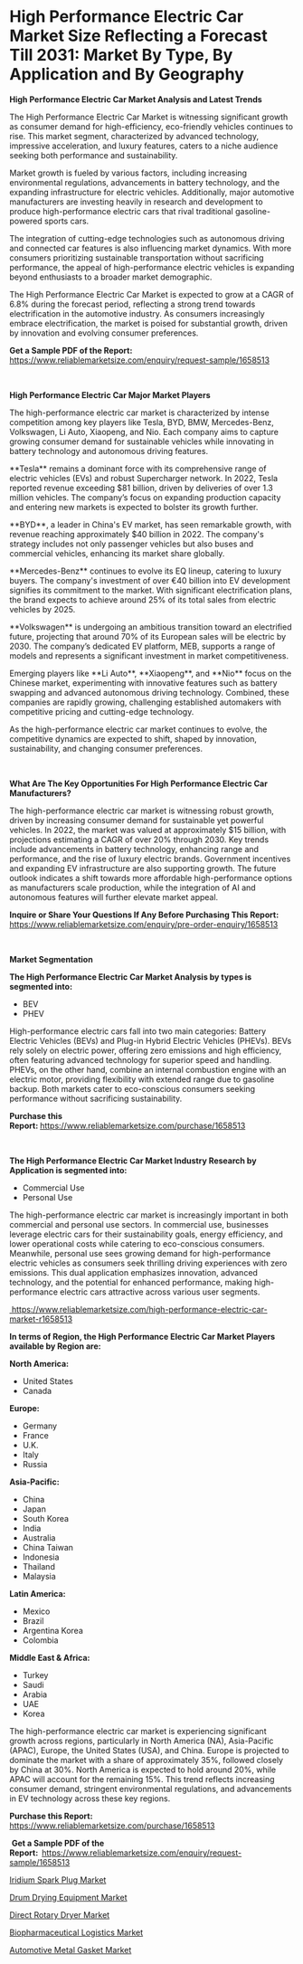 <p><h1>High Performance Electric Car Market Size Reflecting a Forecast Till 2031: Market By Type, By Application and By Geography</h1></p><p><strong>High Performance Electric Car Market Analysis and Latest Trends</strong></p>
<p><p>The High Performance Electric Car Market is witnessing significant growth as consumer demand for high-efficiency, eco-friendly vehicles continues to rise. This market segment, characterized by advanced technology, impressive acceleration, and luxury features, caters to a niche audience seeking both performance and sustainability. </p><p>Market growth is fueled by various factors, including increasing environmental regulations, advancements in battery technology, and the expanding infrastructure for electric vehicles. Additionally, major automotive manufacturers are investing heavily in research and development to produce high-performance electric cars that rival traditional gasoline-powered sports cars.</p><p>The integration of cutting-edge technologies such as autonomous driving and connected car features is also influencing market dynamics. With more consumers prioritizing sustainable transportation without sacrificing performance, the appeal of high-performance electric vehicles is expanding beyond enthusiasts to a broader market demographic. </p><p>The High Performance Electric Car Market is expected to grow at a CAGR of 6.8% during the forecast period, reflecting a strong trend towards electrification in the automotive industry. As consumers increasingly embrace electrification, the market is poised for substantial growth, driven by innovation and evolving consumer preferences.</p></p>
<p><strong>Get a Sample PDF of the Report:&nbsp;</strong> <a href="https://www.reliablemarketsize.com/enquiry/request-sample/1658513?utm_campaign=1103&utm_medium=2&utm_source=Github&utm_content=ia&utm_term=02112024&utm_id=high-performance-electric-car">https://www.reliablemarketsize.com/enquiry/request-sample/1658513</a></p>
<p>&nbsp;</p>
<p><strong>High Performance Electric Car Major Market Players</strong></p>
<p><p>The high-performance electric car market is characterized by intense competition among key players like Tesla, BYD, BMW, Mercedes-Benz, Volkswagen, Li Auto, Xiaopeng, and Nio. Each company aims to capture growing consumer demand for sustainable vehicles while innovating in battery technology and autonomous driving features.</p><p>**Tesla** remains a dominant force with its comprehensive range of electric vehicles (EVs) and robust Supercharger network. In 2022, Tesla reported revenue exceeding $81 billion, driven by deliveries of over 1.3 million vehicles. The company’s focus on expanding production capacity and entering new markets is expected to bolster its growth further.</p><p>**BYD**, a leader in China's EV market, has seen remarkable growth, with revenue reaching approximately $40 billion in 2022. The company's strategy includes not only passenger vehicles but also buses and commercial vehicles, enhancing its market share globally.</p><p>**Mercedes-Benz** continues to evolve its EQ lineup, catering to luxury buyers. The company's investment of over €40 billion into EV development signifies its commitment to the market. With significant electrification plans, the brand expects to achieve around 25% of its total sales from electric vehicles by 2025.</p><p>**Volkswagen** is undergoing an ambitious transition toward an electrified future, projecting that around 70% of its European sales will be electric by 2030. The company’s dedicated EV platform, MEB, supports a range of models and represents a significant investment in market competitiveness.</p><p>Emerging players like **Li Auto**, **Xiaopeng**, and **Nio** focus on the Chinese market, experimenting with innovative features such as battery swapping and advanced autonomous driving technology. Combined, these companies are rapidly growing, challenging established automakers with competitive pricing and cutting-edge technology.</p><p>As the high-performance electric car market continues to evolve, the competitive dynamics are expected to shift, shaped by innovation, sustainability, and changing consumer preferences.</p></p>
<p>&nbsp;</p>
<p><strong>What Are The Key Opportunities For High Performance Electric Car Manufacturers?</strong></p>
<p><p>The high-performance electric car market is witnessing robust growth, driven by increasing consumer demand for sustainable yet powerful vehicles. In 2022, the market was valued at approximately $15 billion, with projections estimating a CAGR of over 20% through 2030. Key trends include advancements in battery technology, enhancing range and performance, and the rise of luxury electric brands. Government incentives and expanding EV infrastructure are also supporting growth. The future outlook indicates a shift towards more affordable high-performance options as manufacturers scale production, while the integration of AI and autonomous features will further elevate market appeal.</p></p>
<p><strong>Inquire or Share Your Questions If Any Before Purchasing This Report:</strong> <a href="https://www.reliablemarketsize.com/enquiry/pre-order-enquiry/1658513?utm_campaign=1103&utm_medium=2&utm_source=Github&utm_content=ia&utm_term=02112024&utm_id=high-performance-electric-car">https://www.reliablemarketsize.com/enquiry/pre-order-enquiry/1658513</a></p>
<p>&nbsp;</p>
<p><strong>Market Segmentation</strong></p>
<p><strong>The High Performance Electric Car Market Analysis by types is segmented into:</strong></p>
<p><ul><li>BEV</li><li>PHEV</li></ul></p>
<p><p>High-performance electric cars fall into two main categories: Battery Electric Vehicles (BEVs) and Plug-in Hybrid Electric Vehicles (PHEVs). BEVs rely solely on electric power, offering zero emissions and high efficiency, often featuring advanced technology for superior speed and handling. PHEVs, on the other hand, combine an internal combustion engine with an electric motor, providing flexibility with extended range due to gasoline backup. Both markets cater to eco-conscious consumers seeking performance without sacrificing sustainability.</p></p>
<p><strong>Purchase this Report:&nbsp;</strong><a href="https://www.reliablemarketsize.com/purchase/1658513?utm_campaign=1103&utm_medium=2&utm_source=Github&utm_content=ia&utm_term=02112024&utm_id=high-performance-electric-car">https://www.reliablemarketsize.com/purchase/1658513</a></p>
<p>&nbsp;</p>
<p><strong>The High Performance Electric Car Market Industry Research by Application is segmented into:</strong></p>
<p><ul><li>Commercial Use</li><li>Personal Use</li></ul></p>
<p><p>The high-performance electric car market is increasingly important in both commercial and personal use sectors. In commercial use, businesses leverage electric cars for their sustainability goals, energy efficiency, and lower operational costs while catering to eco-conscious consumers. Meanwhile, personal use sees growing demand for high-performance electric vehicles as consumers seek thrilling driving experiences with zero emissions. This dual application emphasizes innovation, advanced technology, and the potential for enhanced performance, making high-performance electric cars attractive across various user segments.</p></p>
<p><a href="https://www.reliablemarketsize.com/high-performance-electric-car-market-r1658513?utm_campaign=1103&utm_medium=2&utm_source=Github&utm_content=ia&utm_term=02112024&utm_id=high-performance-electric-car">&nbsp;https://www.reliablemarketsize.com/high-performance-electric-car-market-r1658513</a></p>
<p><strong>In terms of Region, the High Performance Electric Car Market Players available by Region are:</strong></p>
<p>
    <p> <strong> North America: </strong>
        <ul>
            <li>United States</li>
            <li>Canada</li>
        </ul>
        </p> 
    <p> <strong> Europe: </strong>
        <ul>
            <li>Germany</li>
            <li>France</li>
            <li>U.K.</li>
            <li>Italy</li>
            <li>Russia</li>
        </ul>
        </p> 
    <p> <strong> Asia-Pacific: </strong>
        <ul>
            <li>China</li>
            <li>Japan</li>
            <li>South Korea</li>
            <li>India</li>
            <li>Australia</li>
            <li>China Taiwan</li>
            <li>Indonesia</li>
            <li>Thailand</li>
            <li>Malaysia</li>
        </ul>
        </p> 
    <p> <strong> Latin America: </strong>
        <ul>
            <li>Mexico</li>
            <li>Brazil</li>
            <li>Argentina Korea</li>
            <li>Colombia</li>
        </ul>
        </p> 
    <p> <strong> Middle East & Africa: </strong>
        <ul>
            <li>Turkey</li>
            <li>Saudi</li>
            <li>Arabia</li>
            <li>UAE</li>
            <li>Korea</li>
        </ul>
    </p>
    </p>
<p><p>The high-performance electric car market is experiencing significant growth across regions, particularly in North America (NA), Asia-Pacific (APAC), Europe, the United States (USA), and China. Europe is projected to dominate the market with a share of approximately 35%, followed closely by China at 30%. North America is expected to hold around 20%, while APAC will account for the remaining 15%. This trend reflects increasing consumer demand, stringent environmental regulations, and advancements in EV technology across these key regions.</p></p>
<p><strong>Purchase this Report: </strong><a href="https://www.reliablemarketsize.com/purchase/1658513?utm_campaign=1103&utm_medium=2&utm_source=Github&utm_content=ia&utm_term=02112024&utm_id=high-performance-electric-car">https://www.reliablemarketsize.com/purchase/1658513</a></p>
<p>&nbsp;<strong>Get a Sample PDF of the Report:&nbsp;&nbsp;</strong><a href="https://www.reliablemarketsize.com/enquiry/request-sample/1658513?utm_campaign=1103&utm_medium=2&utm_source=Github&utm_content=ia&utm_term=02112024&utm_id=high-performance-electric-car">https://www.reliablemarketsize.com/enquiry/request-sample/1658513</a></p>
<p><strong></strong></p>
<p><p><a href="https://www.linkedin.com/pulse/iridium-spark-plug-market-penetration-strategies-untapped-l71sf?utm_campaign=1103&utm_medium=2&utm_source=Github&utm_content=ia&utm_term=02112024&utm_id=high-performance-electric-car">Iridium Spark Plug Market</a></p><p><a href="https://www.linkedin.com/pulse/drum-drying-equipment-market-research-report-forecast-growth-o3cve?utm_campaign=1103&utm_medium=2&utm_source=Github&utm_content=ia&utm_term=02112024&utm_id=high-performance-electric-car">Drum Drying Equipment Market</a></p><p><a href="https://www.linkedin.com/pulse/booming-direct-rotary-dryer-market-sector-analysis-growth-projections-qpqye?utm_campaign=1103&utm_medium=2&utm_source=Github&utm_content=ia&utm_term=02112024&utm_id=high-performance-electric-car">Direct Rotary Dryer Market</a></p><p><a href="https://www.linkedin.com/pulse/future-trends-global-biopharmaceutical-logistics-market-ubmye?utm_campaign=1103&utm_medium=2&utm_source=Github&utm_content=ia&utm_term=02112024&utm_id=high-performance-electric-car">Biopharmaceutical Logistics Market</a></p><p><a href="https://www.linkedin.com/pulse/automotive-metal-gasket-market-shifts-strategic-analysis-2024-2031-ztclf?utm_campaign=1103&utm_medium=2&utm_source=Github&utm_content=ia&utm_term=02112024&utm_id=high-performance-electric-car">Automotive Metal Gasket Market</a></p></p>